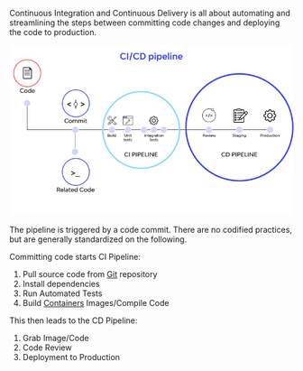 

Continuous Integration and Continuous Delivery is all about automating and streamlining the steps between committing code changes and deploying the code to production.

![](../Attachments/Pasted%20image%2020220831012321.png)

The pipeline is triggered by a code commit. There are no codified practices, but are generally standardized on the following. 

Committing code starts CI Pipeline:
1. Pull source code from [Git](Git.md) repository
2. Install dependencies
3. Run Automated Tests
4. Build [Containers](Containers.md) Images/Compile Code

This then leads to the CD Pipeline:
1. Grab Image/Code
2. Code Review 
3. Deployment to Production